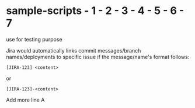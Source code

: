 # sample-scripts - 1 - 2 - 3 - 4 - 5 - 6 - 7
use for testing purpose

Jira would automatically links commit messages/branch names/deployments to specific issue if the message/name's format follows:
```
[JIRA-123] <content>
```
or
```
[JIRA-123]-<content>
```
Add more line A
